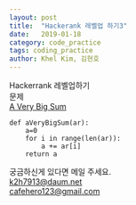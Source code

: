 ```yaml
---
layout: post
title:  "Hackerank 레벨업 하기3"
date:   2019-01-18
category: code_practice
tags: coding_practice
author: Khel Kim, 김현호
---
```


Hackerrank 레벨업하기  
문제  
[A Very Big Sum](https://www.hackerrank.com/challenges/a-very-big-sum/problem)

~~~
def aVeryBigSum(ar):
    a=0
    for i in range(len(ar)):
        a += ar[i]
    return a
~~~

궁금하신게 있다면 메일 주세요.  
k2h7913@daum.net  
cafehero123@gmail.com
